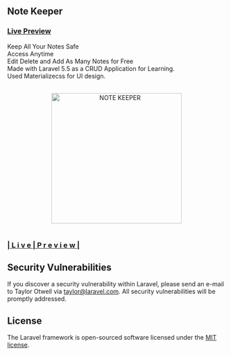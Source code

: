 ## Note Keeper
<h3><a href="https://nsnotekeeper.herokuapp.com">Live Preview</a></h3>

Keep All Your Notes Safe<br/>
Access Anytime<br/>
Edit Delete and Add As Many Notes for Free<br/>
Made with Laravel 5.5 as a CRUD Application for Learning.<br/>
Used Materializecss for UI design.

<br/>

<div align="center">
<img src="https://image.ibb.co/eP58TU/notekeeper_1.png" height="300px" alt="NOTE KEEPER"/>
</div>

<br/>
<h3><a href="https://nsnotekeeper.herokuapp.com">| L i v e | P r e v i e w |</a></h3>

## Security Vulnerabilities

If you discover a security vulnerability within Laravel, please send an e-mail to Taylor Otwell via [taylor@laravel.com](mailto:taylor@laravel.com). All security vulnerabilities will be promptly addressed.

## License

The Laravel framework is open-sourced software licensed under the [MIT license](https://opensource.org/licenses/MIT).
